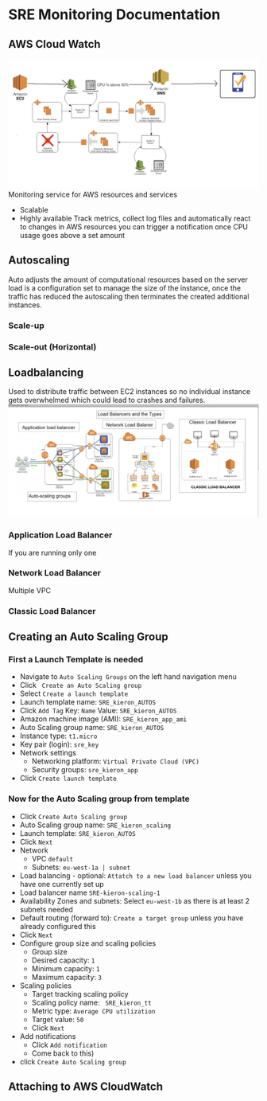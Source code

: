 # SRE Monitoring Documentation

## AWS Cloud Watch 
![CLOUDW](img/cloudwatch.png)
Monitoring service for AWS resources and services 
- Scalable
- Highly available 
Track metrics, collect log files and automatically react to changes in AWS resources you can trigger a notification once CPU usage goes above a set amount

## Autoscaling
Auto adjusts the amount of computational resources based on the server load is a configuration set to manage the size of the instance, once the traffic has reduced the autoscaling then terminates the created additional instances.

### Scale-up
### Scale-out (Horizontal)

## Loadbalancing
Used to distribute traffic between EC2 instances so no individual instance gets overwhelmed
which could lead to crashes and failures.
![LOADB](img/Load_Balancers.png)
### Application Load Balancer
If you are running only one 
### Network Load Balancer
Multiple VPC
### Classic Load Balancer


## Creating an Auto Scaling Group
### First a Launch Template is needed
- Navigate to `Auto Scaling Groups` on the left hand navigation menu
- Click ` Create an Auto Scaling group`
- Select `Create a launch template`
- Launch template name: `SRE_kieron_AUTOS`
- Click `Add Tag` Key: `Name` Value: `SRE_kieron_AUTOS`
- Amazon machine image (AMI): `SRE_kieron_app_ami`
- Auto Scaling group name: `SRE_kieron_AUTOS`
- Instance type: `t1.micro`
- Key pair (login): `sre_key`
- Network settings
    - Networking platform: `Virtual Private Cloud (VPC)`
    - Security groups: `sre_kieron_app`
- Click `Create launch template`

### Now for the Auto Scaling group from template
- Click `Create Auto Scaling group`
- Auto Scaling group name: `SRE_kieron_scaling`
- Launch template: `SRE_kieron_AUTOS`
- Click `Next`
- Network
    - VPC `default`
    - Subnets: `eu-west-1a | subnet`
 - Load balancing - optional: `Attatch to a new load balancer` unless you have one currently set up
 - Load balancer name `SRE-kieron-scaling-1`
 - Availability Zones and subnets: Select `eu-west-1b` as there is at least 2 subnets needed
 - Default routing (forward to): `Create a target group` unless you have already configured this
 - Click `Next`
 - Configure group size and scaling policies
    - Group size
    - Desired capacity: `1`
    - Minimum capacity: `1`
    - Maximum capacity: `3`
 - Scaling policies
    - Target tracking scaling policy
    - Scaling policy name: ` SRE_kieron_tt`
    - Metric type: `Average CPU utilization`
    - Target value: `50`
    - Click `Next`
 - Add notifications
    - Click `Add notification`
    - Come back to this)
 - click `Create Auto Scaling group`
## Attaching to AWS CloudWatch

